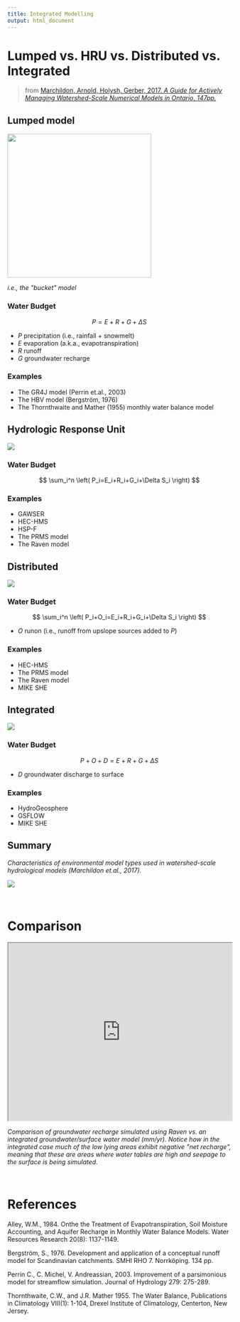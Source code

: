 ```yaml
---
title: Integrated Modelling
output: html_document
---
```


# Lumped vs. HRU vs. Distributed vs. Integrated

> from [Marchildon, Arnold, Holysh, Gerber, 2017. *A Guide for Actively Managing Watershed-Scale Numerical Models in Ontario, 147pp.*](https://www.oakridgeswater.ca/_files/ugd/4a0a6e_c41c71a481ea4657806e1fbb0c912f7a.pdf)

## Lumped model

<img src="fig/cup.png" width="324">

*i.e., the "bucket" model*

### Water Budget

$$ P=E+R+G+\Delta S $$

- $P$ precipitation (i.e., rainfall $+$ snowmelt)
- $E$ evaporation (a.k.a., evapotranspiration)
- $R$ runoff
- $G$ groundwater recharge

### Examples

* The GR4J model (Perrin et.al., 2003)
* The HBV model (Bergström, 1976)
* The Thornthwaite and Mather (1955) monthly water balance model

## Hydrologic Response Unit

![](fig/ws1b_label_plus.png)

### Water Budget

$$ \sum_i^n \left( P_i=E_i+R_i+G_i+\Delta S_i \right) $$

### Examples

* GAWSER
* HEC-HMS
* HSP-F
* The PRMS model
* The Raven model


## Distributed

![](fig/ws2c_plus.png)

### Water Budget

$$ \sum_i^n \left( P_i+O_i=E_i+R_i+G_i+\Delta S_i \right)  $$

- $O$ runon (i.e., runoff from upslope sources added to $P$)

### Examples

* HEC-HMS
* The PRMS model
* The Raven model
* MIKE SHE


## Integrated

![](fig/ws2c_plus.png)

### Water Budget

$$ P+O+D=E+R+G+\Delta S $$

- $D$ groundwater discharge to surface

### Examples

* HydroGeosphere
* GSFLOW
* MIKE SHE


## Summary

*Characteristics of environmental model types used in watershed-scale hydrological models (Marchildon et.al., 2017).*

![](fig/model-table.png)

<br>

# Comparison


<iframe src="https://golang.oakridgeswater.ca/pages/Raven23WB-compare.html" width="100%" height="400" scrolling="no" allowfullscreen></iframe>

_Comparison of groundwater recharge simulated using Raven vs. an integrated groundwater/surface water model (mm/yr). Notice how in the integrated case much of the low lying areas exhibit negative "net recharge", meaning that these are areas where water tables are high and seepage to the surface is being simulated._


<br>

# References

Alley, W.M., 1984. Onthe the Treatment of Evapotranspiration, Soil Moisture Accounting, and Aquifer Recharge in Monthly Water Balance Models. Water Resources Research 20(8): 1137-1149.

Bergström, S., 1976. Development and application of a conceptual runoff model for Scandinavian catchments. SMHI RHO 7. Norrköping. 134 pp.

Perrin C., C. Michel, V. Andreassian, 2003. Improvement of a parsimonious model for streamflow simulation. Journal of Hydrology 279: 275-289.

Thornthwaite, C.W., and J.R. Mather 1955. The Water Balance, Publications in Climatology VIII(1): 1-104, Drexel Institute of Climatology, Centerton, New Jersey. 